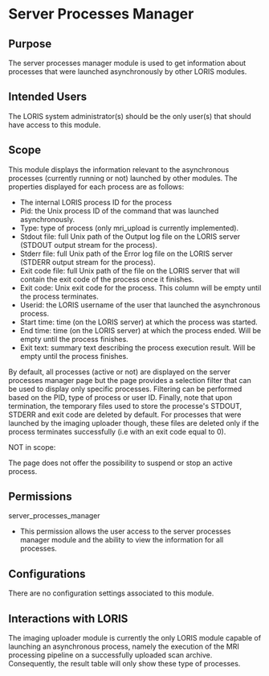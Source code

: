# Server Processes Manager

## Purpose

The server processes manager module is used to get information about processes that were 
launched asynchronously by other LORIS modules.

## Intended Users

The LORIS system administrator(s) should be the only user(s) that should have access to 
this module.

## Scope

This module displays the information relevant to the asynchronous processes
(currently running or not) launched by other modules. The properties displayed for
each process are as follows:

- The internal LORIS process ID for the process
- Pid: the Unix process ID of the command that was launched asynchronously.
- Type: type of process (only mri_upload is currently implemented).
- Stdout file: full Unix path of the Output log file on the LORIS server 
(STDOUT output stream for the process).
- Stderr file: full Unix path of the Error log file on the LORIS server 
(STDERR output stream for the process).
- Exit code file: full Unix path of the file on the LORIS server that will 
contain the exit code of the process once it finishes.
- Exit code: Unix exit code for the process. This column will be empty until 
the process terminates.
- Userid: the LORIS username of the user that launched the asynchronous process.
- Start time: time (on the LORIS server) at which the process was started.
- End time: time (on the LORIS server) at which the process ended. Will be 
empty until the process finishes.
- Exit text: summary text describing the process execution result. Will be 
empty until the process finishes.

By default, all processes (active or not) are displayed on the server processes
manager page but the page provides a selection filter that can be used to display 
only specific processes. Filtering can be performed based on the PID, type of 
process or user ID. Finally, note that upon termination, the temporary files used
to store the processe's STDOUT, STDERR and exit code are deleted by default. For 
processes that were launched by the imaging uploader though, these files are deleted
only if the process terminates successfully (i.e with an exit code equal to 0).

NOT in scope:

The page does not offer the possibility to suspend or stop an active process.

## Permissions

server_processes_manager
 - This permission allows the user access to the server processes manager
module and the ability to view the information for all processes.

## Configurations

There are no configuration settings associated to this module.

## Interactions with LORIS

The imaging uploader module is currently the only LORIS module capable of 
launching an asynchronous process, namely the execution of the MRI processing
pipeline on a successfully uploaded scan archive. Consequently, the result table
will only show these type of processes.
